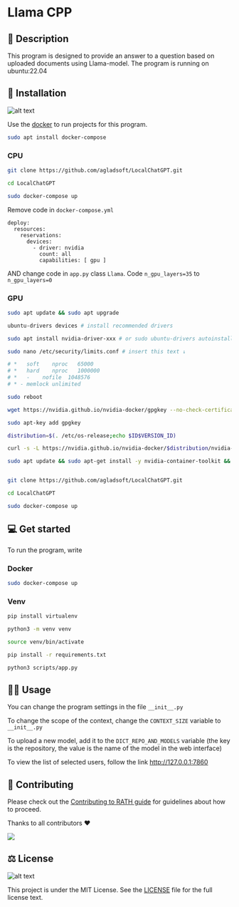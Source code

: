 # Llama CPP

## 📡 Description

This program is designed to provide an answer to a question based on uploaded documents using Llama-model. The program is running on ubuntu:22.04

## 📜 Installation

![alt text](https://logos-world.net/wp-content/uploads/2021/02/Docker-Symbol.png)

Use the [docker](https://www.digitalocean.com/community/tutorials/how-to-install-and-use-docker-compose-on-ubuntu-20-04) to run projects for this program.
```sh
sudo apt install docker-compose
```

### CPU

```sh
git clone https://github.com/agladsoft/LocalChatGPT.git

cd LocalChatGPT

sudo docker-compose up
```

Remove code in `docker-compose.yml`
```docker
deploy:
  resources:
    reservations:
      devices:
        - driver: nvidia
          count: all
          capabilities: [ gpu ]
```
AND
change code in `app.py` class `Llama`. Code `n_gpu_layers=35` to `n_gpu_layers=0`

### GPU

```sh
sudo apt update && sudo apt upgrade

ubuntu-drivers devices # install recommended drivers

sudo apt install nvidia-driver-xxx # or sudo ubuntu-drivers autoinstall

sudo nano /etc/security/limits.conf # insert this text ↓

# *   soft    nproc   65000
# *   hard    nproc   1000000
# *   -    nofile  1048576
# * - memlock unlimited

sudo reboot

wget https://nvidia.github.io/nvidia-docker/gpgkey --no-check-certificate

sudo apt-key add gpgkey

distribution=$(. /etc/os-release;echo $ID$VERSION_ID)

curl -s -L https://nvidia.github.io/nvidia-docker/$distribution/nvidia-docker.list | sudo tee /etc/apt/sources.list.d/nvidia-docker.list

sudo apt update && sudo apt-get install -y nvidia-container-toolkit && sudo systemctl restart docker


git clone https://github.com/agladsoft/LocalChatGPT.git

cd LocalChatGPT

sudo docker-compose up
```

## 💻 Get started

To run the program, write

### Docker

```sh
sudo docker-compose up
```

### Venv

```sh
pip install virtualenv

python3 -m venv venv

source venv/bin/activate

pip install -r requirements.txt

python3 scripts/app.py
```

## 🙇‍♂️ Usage

You can change the program settings in the file `__init__.py ` 

To change the scope of the context, change the `CONTEXT_SIZE` variable to `__init__.py`

To upload a new model, add it to the `DICT_REPO_AND_MODELS` variable (the key is the repository, the value is the name of the model in the web interface)

To view the list of selected users, follow the link
http://127.0.0.1:7860

## 👋 Contributing

Please check out the [Contributing to RATH guide](https://docs.kanaries.net/community/contribution-guide)
for guidelines about how to proceed.

Thanks to all contributors :heart:

<a href="https://github.com/agladsoft/LocalChatGPT/graphs/contributors">
  <img src="https://contrib.rocks/image?repo=agladsoft/LocalChatGPT" />
</a>

## ⚖️ License
![alt text](https://seeklogo.com/images/M/MIT-logo-73A348B3DB-seeklogo.com.png)

This project is under the MIT License. See the [LICENSE](https://github.com/gogs/gogs/blob/main/LICENSE) file for the full license text.